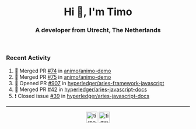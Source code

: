 <h1 align="center">Hi 👋, I'm Timo</h1>
<h3 align="center">A developer from Utrecht, The Netherlands</h3>
<br/>
<!-- https://github.com/rahuldkjain/github-profile-readme-generator --!>

<!--  <p align="left"><img src="https://github-readme-stats.vercel.app/api?username=timoglastra&show_icons=true&count_private=true&" alt="timoglastra" /></p> --!>

<!--
Github language stats
<p align="left"><img src="https://github-readme-stats.vercel.app/api/top-langs/?username=timoglastra&layout=compact" alt="timoglastra" /><p>
-->

<!-- Codestats language stats -->
<!-- <p align="left"><img src="https://codestats-readme.vercel.app/api/top-langs/?username=timoglastra&layout=compact&language_count=12" alt="timoglastra" /><p>    --!>
  
<h3>Recent Activity</h3>

<!--START_SECTION:activity-->
1. 🎉 Merged PR [#74](https://github.com/animo/animo-demo/pull/74) in [animo/animo-demo](https://github.com/animo/animo-demo)
2. 🎉 Merged PR [#75](https://github.com/animo/animo-demo/pull/75) in [animo/animo-demo](https://github.com/animo/animo-demo)
3. 💪 Opened PR [#907](https://github.com/hyperledger/aries-framework-javascript/pull/907) in [hyperledger/aries-framework-javascript](https://github.com/hyperledger/aries-framework-javascript)
4. 🎉 Merged PR [#42](https://github.com/hyperledger/aries-javascript-docs/pull/42) in [hyperledger/aries-javascript-docs](https://github.com/hyperledger/aries-javascript-docs)
5. ❗️ Closed issue [#39](https://github.com/hyperledger/aries-javascript-docs/issues/39) in [hyperledger/aries-javascript-docs](https://github.com/hyperledger/aries-javascript-docs)
<!--END_SECTION:activity-->

---

<p align="center">
<a href="https://twitter.com/timoglastra" target="blank"><img align="center" src="https://cdn.jsdelivr.net/npm/simple-icons@3.0.1/icons/twitter.svg" alt="timoglastra" height="30" width="30" /></a>
<a href="https://linkedin.com/in/timoglastra" target="blank"><img align="center" src="https://cdn.jsdelivr.net/npm/simple-icons@3.0.1/icons/linkedin.svg" alt="timoglastra" height="30" width="30" /></a>
</p>



